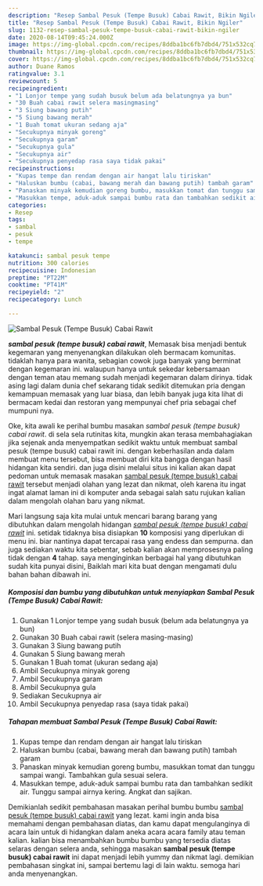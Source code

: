 ```yaml
---
description: "Resep Sambal Pesuk (Tempe Busuk) Cabai Rawit, Bikin Ngiler"
title: "Resep Sambal Pesuk (Tempe Busuk) Cabai Rawit, Bikin Ngiler"
slug: 1132-resep-sambal-pesuk-tempe-busuk-cabai-rawit-bikin-ngiler
date: 2020-08-14T09:45:24.000Z
image: https://img-global.cpcdn.com/recipes/8ddba1bc6fb7dbd4/751x532cq70/sambal-pesuk-tempe-busuk-cabai-rawit-foto-resep-utama.jpg
thumbnail: https://img-global.cpcdn.com/recipes/8ddba1bc6fb7dbd4/751x532cq70/sambal-pesuk-tempe-busuk-cabai-rawit-foto-resep-utama.jpg
cover: https://img-global.cpcdn.com/recipes/8ddba1bc6fb7dbd4/751x532cq70/sambal-pesuk-tempe-busuk-cabai-rawit-foto-resep-utama.jpg
author: Duane Ramos
ratingvalue: 3.1
reviewcount: 5
recipeingredient:
- "1 Lonjor tempe yang sudah busuk belum ada belatungnya ya bun"
- "30 Buah cabai rawit selera masingmasing"
- "3 Siung bawang putih"
- "5 Siung bawang merah"
- "1 Buah tomat ukuran sedang aja"
- "Secukupnya minyak goreng"
- "Secukupnya garam"
- "Secukupnya gula"
- "Secukupnya air"
- "Secukupnya penyedap rasa saya tidak pakai"
recipeinstructions:
- "Kupas tempe dan rendam dengan air hangat lalu tiriskan"
- "Haluskan bumbu (cabai, bawang merah dan bawang putih) tambah garam"
- "Panaskan minyak kemudian goreng bumbu, masukkan tomat dan tunggu sampai wangi. Tambahkan gula sesuai selera."
- "Masukkan tempe, aduk-aduk sampai bumbu rata dan tambahkan sedikit air. Tunggu sampai airnya kering. Angkat dan sajikan."
categories:
- Resep
tags:
- sambal
- pesuk
- tempe

katakunci: sambal pesuk tempe 
nutrition: 300 calories
recipecuisine: Indonesian
preptime: "PT22M"
cooktime: "PT41M"
recipeyield: "2"
recipecategory: Lunch

---
```



![Sambal Pesuk (Tempe Busuk) Cabai Rawit](https://img-global.cpcdn.com/recipes/8ddba1bc6fb7dbd4/751x532cq70/sambal-pesuk-tempe-busuk-cabai-rawit-foto-resep-utama.jpg)

<b><i>sambal pesuk (tempe busuk) cabai rawit</i></b>, Memasak bisa menjadi bentuk kegemaran yang menyenangkan dilakukan oleh bermacam komunitas. tidaklah hanya para wanita, sebagian cowok juga banyak yang berminat dengan kegemaran ini. walaupun hanya untuk sekedar kebersamaan dengan teman atau memang sudah menjadi kegemaran dalam dirinya. tidak asing lagi dalam dunia chef sekarang tidak sedikit ditemukan pria dengan kemampuan memasak yang luar biasa, dan lebih banyak juga kita lihat di bermacam kedai dan restoran yang mempunyai chef pria sebagai chef mumpuni nya.



Oke, kita awali ke perihal bumbu masakan <i>sambal pesuk (tempe busuk) cabai rawit</i>. di sela sela rutinitas kita, mungkin akan terasa membahagiakan jika sejenak anda menyempatkan sedikit waktu untuk membuat sambal pesuk (tempe busuk) cabai rawit ini. dengan keberhasilan anda dalam membuat menu tersebut, bisa membuat diri kita bangga dengan hasil hidangan kita sendiri. dan juga disini melalui situs ini kalian akan dapat pedoman untuk memasak masakan <u>sambal pesuk (tempe busuk) cabai rawit</u> tersebut menjadi olahan yang lezat dan nikmat, oleh karena itu ingat ingat alamat laman ini di komputer anda sebagai salah satu rujukan kalian dalam mengolah olahan baru yang nikmat.


Mari langsung saja kita mulai untuk mencari barang barang yang dibutuhkan dalam mengolah hidangan <u><i>sambal pesuk (tempe busuk) cabai rawit</i></u> ini. setidak tidaknya bisa disiapkan <b>10</b> komposisi yang diperlukan di menu ini. biar nantinya dapat tercapai rasa yang endess dan sempurna. dan juga sediakan waktu kita sebentar, sebab kalian akan memprosesnya paling tidak dengan <b>4</b> tahap. saya menginginkan berbagai hal yang dibutuhkan sudah kita punyai disini, Baiklah mari kita buat dengan mengamati dulu bahan bahan dibawah ini.

<!--inarticleads1-->

##### Komposisi dan bumbu yang dibutuhkan untuk menyiapkan Sambal Pesuk (Tempe Busuk) Cabai Rawit:

1. Gunakan 1 Lonjor tempe yang sudah busuk (belum ada belatungnya ya bun)
1. Gunakan 30 Buah cabai rawit (selera masing-masing)
1. Gunakan 3 Siung bawang putih
1. Gunakan 5 Siung bawang merah
1. Gunakan 1 Buah tomat (ukuran sedang aja)
1. Ambil Secukupnya minyak goreng
1. Ambil Secukupnya garam
1. Ambil Secukupnya gula
1. Sediakan Secukupnya air
1. Ambil Secukupnya penyedap rasa (saya tidak pakai)




<!--inarticleads2-->

##### Tahapan membuat Sambal Pesuk (Tempe Busuk) Cabai Rawit:

1. Kupas tempe dan rendam dengan air hangat lalu tiriskan
1. Haluskan bumbu (cabai, bawang merah dan bawang putih) tambah garam
1. Panaskan minyak kemudian goreng bumbu, masukkan tomat dan tunggu sampai wangi. Tambahkan gula sesuai selera.
1. Masukkan tempe, aduk-aduk sampai bumbu rata dan tambahkan sedikit air. Tunggu sampai airnya kering. Angkat dan sajikan.




Demikianlah sedikit pembahasan masakan perihal bumbu bumbu <u>sambal pesuk (tempe busuk) cabai rawit</u> yang lezat. kami ingin anda bisa memahami dengan pembahasan diatas, dan kamu dapat mengulanginya di acara lain untuk di hidangkan dalam aneka acara acara family atau teman kalian. kalian bisa menambahkan bumbu bumbu yang tersedia diatas selaras dengan selera anda, sehingga masakan <b>sambal pesuk (tempe busuk) cabai rawit</b> ini dapat menjadi lebih yummy dan nikmat lagi. demikian pembahasan singkat ini, sampai bertemu lagi di lain waktu. semoga hari anda menyenangkan.
